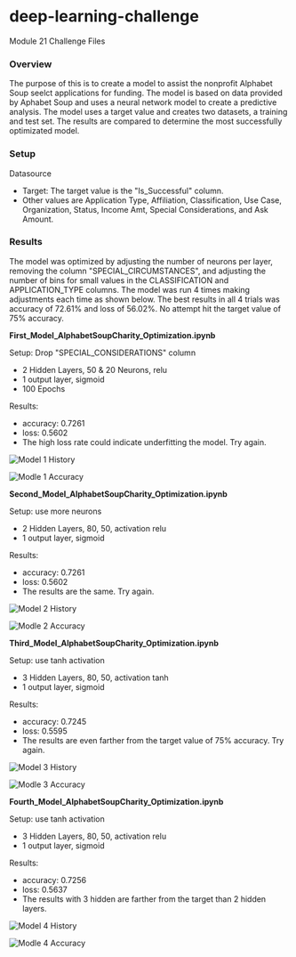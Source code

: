 # deep-learning-challenge
Module 21 Challenge Files

### Overview
The purpose of this is to create a model to assist the nonprofit Alphabet Soup seelct applications for funding. The model is based on data provided by Aphabet Soup and uses a neural network model to create a predictive analysis. The model uses a target value and creates two datasets, a training and test set. The results are compared to determine the most successfully optimizated model. 


### Setup
Datasource
 - Target: The target value is the "Is_Successful" column. 
 - Other values are Application Type, Affiliation, Classification, Use Case, Organization, Status, Income Amt, Special Considerations, and Ask Amount. 

### Results
The model was optimized by adjusting the number of neurons per layer, removing the column "SPECIAL_CIRCUMSTANCES", and adjusting the number of bins for small values in the CLASSIFICATION and APPLICATION_TYPE columns. The model was run 4 times making adjustments each time as shown below. The best results in all 4 trials was accuracy of 72.61% and loss of 56.02%. No attempt hit the target value of 75% accuracy.


**First_Model_AlphabetSoupCharity_Optimization.ipynb**

Setup: Drop "SPECIAL_CONSIDERATIONS" column
 - 2 Hidden Layers, 50 & 20 Neurons, relu
 - 1 output layer, sigmoid
 - 100 Epochs

Results: 
 - accuracy: 0.7261
 - loss: 0.5602
 - The high loss rate could indicate underfitting the model. Try again.

![Model 1 History](21-Neural-Networks-Deep-Learning/Model_1/first_alphabet_soup_history.png)

![Modle 1 Accuracy](21-Neural-Networks-Deep-Learning/Model_1/first_alphabet_soup_accuracy.png)

**Second_Model_AlphabetSoupCharity_Optimization.ipynb**

Setup: use more neurons
 - 2 Hidden Layers, 80, 50, activation relu
 - 1 output layer, sigmoid

Results:
 - accuracy: 0.7261
 - loss: 0.5602
 - The results are the same. Try again. 

![Model 2 History](21-Neural-Networks-Deep-Learning/Model_2/second_alphabet_soup_history.png)

![Modle 2 Accuracy](21-Neural-Networks-Deep-Learning/Model_2/second_alphabet_soup_accuracy.png)

**Third_Model_AlphabetSoupCharity_Optimization.ipynb**

Setup: use tanh activation 
 - 3 Hidden Layers, 80, 50, activation tanh
 - 1 output layer, sigmoid

Results:
 - accuracy: 0.7245
 - loss: 0.5595
 - The results are even farther from the target value of 75% accuracy. Try again. 

![Model 3 History](21-Neural-Networks-Deep-Learning/Model_3/third_alphabet_soup_history.png)

![Modle 3 Accuracy](21-Neural-Networks-Deep-Learning/Model_3/third_alphabet_soup_accuracy.png)

**Fourth_Model_AlphabetSoupCharity_Optimization.ipynb**

Setup: use tanh activation 
 - 3 Hidden Layers, 80, 50, activation relu
 - 1 output layer, sigmoid

Results:
 - accuracy: 0.7256
 - loss: 0.5637
 - The results with 3 hidden are farther from the target than 2 hidden layers. 

![Model 4 History](21-Neural-Networks-Deep-Learning/Model_4/fourth_alphabet_soup_history.png)

![Modle 4 Accuracy](21-Neural-Networks-Deep-Learning/Model_4/fourth_alphabet_soup_accuracy.png)




